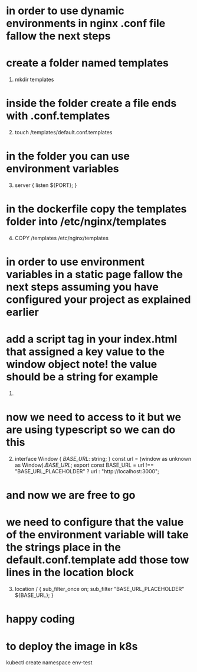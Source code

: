# in order to use dynamic environments in nginx .conf file fallow the next steps

# create a folder named templates

1. mkdir templates

# inside the folder create a file ends with .conf.templates

2. touch /templates/default.conf.templates

# in the folder you can use environment variables

3. server {
   listen ${PORT};
   }

# in the dockerfile copy the templates folder into /etc/nginx/templates

4. COPY /templates /etc/nginx/templates

# in order to use environment variables in a static page fallow the next steps assuming you have configured your project as explained earlier

# add a script tag in your index.html that assigned a key value to the window object note! the value should be a string for example

1.  <script>
      window._BASE_URL_ = "BASE_URL_PLACEHOLDER";
    </script>

# now we need to access to it but we are using typescript so we can do this

2. interface Window {
   _BASE_URL_: string;
   }
   const url = (window as unknown as Window)._BASE_URL_;
   export const BASE_URL =
   url !== "BASE_URL_PLACEHOLDER" ? url : "http://localhost:3000";

# and now we are free to go

# we need to configure that the value of the environment variable will take the strings place in the default.conf.template add those tow lines in the location block

3. location / {
   sub_filter_once on;
   sub_filter "BASE_URL_PLACEHOLDER" ${BASE_URL};
   }

<!-- # in order to prevent the server to send to the browser using a cached version of the resource add to the location block this line

4. add_header Cache-Control "no-store"; -->

# happy coding

# to deploy the image in k8s

kubectl create namespace env-test
